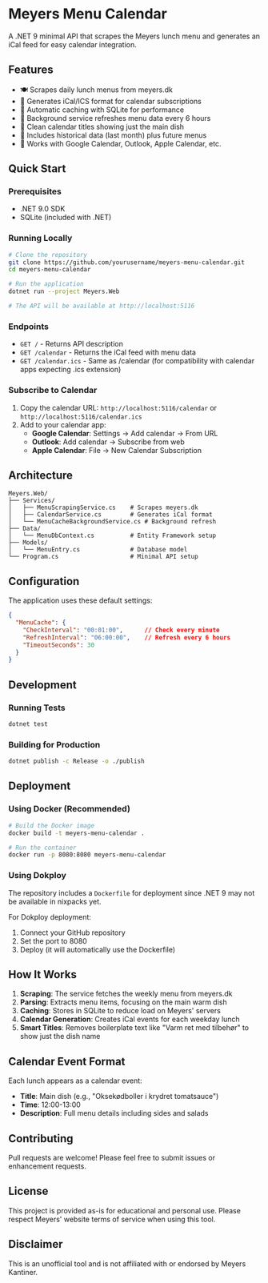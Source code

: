 # Meyers Menu Calendar

A .NET 9 minimal API that scrapes the Meyers lunch menu and generates an iCal feed for easy calendar integration.

## Features

- 🍽️ Scrapes daily lunch menus from meyers.dk
- 📅 Generates iCal/ICS format for calendar subscriptions
- 🚀 Automatic caching with SQLite for performance
- 🔄 Background service refreshes menu data every 6 hours
- 🧹 Clean calendar titles showing just the main dish
- 📆 Includes historical data (last month) plus future menus
- 📱 Works with Google Calendar, Outlook, Apple Calendar, etc.

## Quick Start

### Prerequisites

- .NET 9.0 SDK
- SQLite (included with .NET)

### Running Locally

```bash
# Clone the repository
git clone https://github.com/yourusername/meyers-menu-calendar.git
cd meyers-menu-calendar

# Run the application
dotnet run --project Meyers.Web

# The API will be available at http://localhost:5116
```

### Endpoints

- `GET /` - Returns API description
- `GET /calendar` - Returns the iCal feed with menu data
- `GET /calendar.ics` - Same as /calendar (for compatibility with calendar apps expecting .ics extension)

### Subscribe to Calendar

1. Copy the calendar URL: `http://localhost:5116/calendar` or `http://localhost:5116/calendar.ics`
2. Add to your calendar app:
   - **Google Calendar**: Settings → Add calendar → From URL
   - **Outlook**: Add calendar → Subscribe from web
   - **Apple Calendar**: File → New Calendar Subscription

## Architecture

```
Meyers.Web/
├── Services/
│   ├── MenuScrapingService.cs    # Scrapes meyers.dk
│   ├── CalendarService.cs        # Generates iCal format
│   └── MenuCacheBackgroundService.cs # Background refresh
├── Data/
│   └── MenuDbContext.cs          # Entity Framework setup
├── Models/
│   └── MenuEntry.cs              # Database model
└── Program.cs                    # Minimal API setup
```

## Configuration

The application uses these default settings:

```json
{
  "MenuCache": {
    "CheckInterval": "00:01:00",      // Check every minute
    "RefreshInterval": "06:00:00",    // Refresh every 6 hours
    "TimeoutSeconds": 30
  }
}
```

## Development

### Running Tests

```bash
dotnet test
```

### Building for Production

```bash
dotnet publish -c Release -o ./publish
```

## Deployment

### Using Docker (Recommended)

```bash
# Build the Docker image
docker build -t meyers-menu-calendar .

# Run the container
docker run -p 8080:8080 meyers-menu-calendar
```

### Using Dokploy

The repository includes a `Dockerfile` for deployment since .NET 9 may not be available in nixpacks yet.

For Dokploy deployment:
1. Connect your GitHub repository
2. Set the port to 8080
3. Deploy (it will automatically use the Dockerfile)

## How It Works

1. **Scraping**: The service fetches the weekly menu from meyers.dk
2. **Parsing**: Extracts menu items, focusing on the main warm dish
3. **Caching**: Stores in SQLite to reduce load on Meyers' servers
4. **Calendar Generation**: Creates iCal events for each weekday lunch
5. **Smart Titles**: Removes boilerplate text like "Varm ret med tilbehør" to show just the dish name

## Calendar Event Format

Each lunch appears as a calendar event:
- **Title**: Main dish (e.g., "Oksekødboller i krydret tomatsauce")
- **Time**: 12:00-13:00
- **Description**: Full menu details including sides and salads

## Contributing

Pull requests are welcome! Please feel free to submit issues or enhancement requests.

## License

This project is provided as-is for educational and personal use. Please respect Meyers' website terms of service when using this tool.

## Disclaimer

This is an unofficial tool and is not affiliated with or endorsed by Meyers Kantiner.